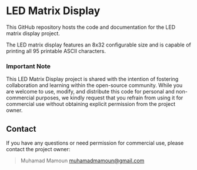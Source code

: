 # LED Matrix Display

This GitHub repository hosts the code and documentation for the LED matrix display project.

The LED matrix display features an 8x32 configurable size and is capable of printing all 95 printable ASCII characters.



### Important Note

This LED Matrix Display project is shared with the intention of fostering collaboration and learning within the open-source community. While you are welcome to use, modify, and distribute this code for personal and non-commercial purposes, we kindly request that you refrain from using it for commercial use without obtaining explicit permission from the project owner.



## Contact

If you have any questions or need permission for commercial use, please contact the project owner:

> Muhamad Mamoun
> muhamadmamoun@gmail.com